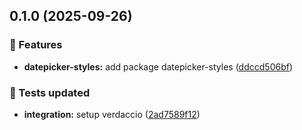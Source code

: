## 0.1.0 (2025-09-26)

### 🚀 Features

- **datepicker-styles:** add package datepicker-styles ([ddccd506bf](https://github.com/migrationsverket/midas/commit/ddccd506bf))

### 🧪 Tests updated

- **integration:** setup verdaccio ([2ad7589f12](https://github.com/migrationsverket/midas/commit/2ad7589f12))
